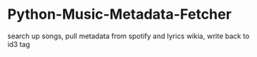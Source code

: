 # Python-Music-Metadata-Fetcher
search up songs, pull metadata from spotify and lyrics wikia, write back to id3 tag
